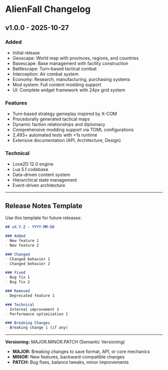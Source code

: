 # AlienFall Changelog

## v1.0.0 - 2025-10-27

### Added
- Initial release
- Geoscape: World map with provinces, regions, and countries
- Basescape: Base management with facility construction
- Battlescape: Turn-based tactical combat
- Interception: Air combat system
- Economy: Research, manufacturing, purchasing systems
- Mod system: Full content modding support
- UI: Complete widget framework with 24px grid system

### Features
- Turn-based strategy gameplay inspired by X-COM
- Procedurally generated tactical maps
- Dynamic faction relationships and diplomacy
- Comprehensive modding support via TOML configurations
- 2,493+ automated tests with <1s runtime
- Extensive documentation (API, Architecture, Design)

### Technical
- Love2D 12.0 engine
- Lua 5.1 codebase
- Data-driven content system
- Hierarchical state management
- Event-driven architecture

---

## Release Notes Template

Use this template for future releases:

```markdown
## vX.Y.Z - YYYY-MM-DD

### Added
- New feature 1
- New feature 2

### Changed
- Changed behavior 1
- Changed behavior 2

### Fixed
- Bug fix 1
- Bug fix 2

### Removed
- Deprecated feature 1

### Technical
- Internal improvement 1
- Performance optimization 1

### Breaking Changes
- Breaking change 1 (if any)
```

---

**Versioning:** MAJOR.MINOR.PATCH (Semantic Versioning)
- **MAJOR:** Breaking changes to save format, API, or core mechanics
- **MINOR:** New features, backward-compatible changes
- **PATCH:** Bug fixes, balance tweaks, minor improvements

